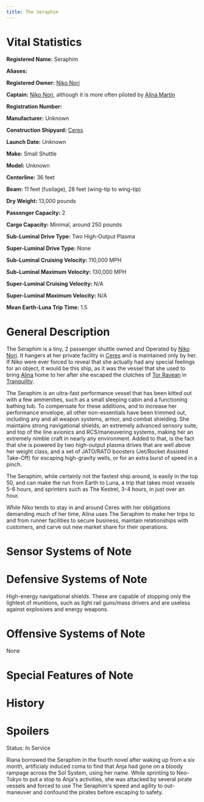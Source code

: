 ```yaml
---
title: The Seraphim
---
```


# Vital Statistics

**Registered Name:** Seraphim

**Aliases:**

**Registered Owner:** [Niko Nori](../../people-future/niko_nori)

**Captain:** [Niko Nori](../../people-future/niko_nori), although it is more
often piloted by [Alina Martin](../../people-future/alina_martin)

**Registration Number:**

**Manufacturer:** Unknown

**Construction Shipyard:** [Ceres](../../places-future/ceres)

**Launch Date:** Unknown

**Make:** Small Shuttle

**Model:** Unknown

**Centerline:** 36 feet

**Beam:** 11 feet (fusilage), 28 feet (wing-tip to wing-tip)

**Dry Weight:** 13,000 pounds

**Passenger Capacity:** 2

**Cargo Capacity:** Minimal, around 250 pounds

**Sub-Luminal Drive Type:** Two High-Output Plasma

**Super-Luminal Drive Type:** None

**Sub-Luminal Cruising Velocity:** 110,000 MPH

**Sub-Luminal Maximum Velocity:** 130,000 MPH

**Super-Luminal Cruising Velocity:** N/A

**Super-Luminal Maximum Velocity:** N/A

**Mean Earth-Luna Trip Time:** 1.5

# General Description

The Seraphim is a tiny, 2 passenger shuttle owned and Operated by [Niko
Nori](../../people-future/niko_nori). It hangers at her private facility in
[Ceres](../../places-future/ceres) and is maintained only by her. If Niko were
ever forced to reveal that she actually had any special feelings for an object,
it would be this ship, as it was the vessel that she used to bring
[Alina](../../people-future/alina_martin) home to her after she escaped the
clutches of [Tor Rayean](../../people-future/tor_rayean) in
[Tranquility](../../places-future/tranquility).

The Seraphim is an ultra-fast performance vessel that has been kitted out with a
few ammenities, such as a small sleeping cabin and a functioning bathing tub. To
compensate for these additions, and to increase her performance envelope, all
other non-essentials have been trimmed out, including any and all weapon
systems, armor, and combat shielding. She maintains strong navigational shields,
an extremely advanced sensory suite, and top of the line avionics and
RCS/maneuvering systems, making her an extremely nimble craft in nearly any
environment.  Added to that, is the fact that she is powered by two high-output
plasma drives that are well above her weight class, and a set of JATO/RATO
boosters (Jet/Rocket Assisted Take-Off) for escaping high-gravity wells, or for
an extra burst of speed in a pinch.

The Seraphim, while certainly not the fastest ship around, is easily in the top
50, and can make the run from Earth to Luna, a trip that takes most vessels 5-6
hours, and sprinters such as The Kestrel, 3-4 hours, in just over an hour.

While Niko tends to stay in and around Ceres with her obligations demanding much
of her time, Alina uses The Seraphim to make her trips to and from runner
facilities to secure business, maintain relationships with customers, and carve
out new market share for their operations.

# Sensor Systems of Note

# Defensive Systems of Note

High-energy navigational shields. These are capable of stopping only the
lightest of munitions, such as light rail guns/mass drivers and are useless
against explosives and energy weapons.

# Offensive Systems of Note

None

# Special Features of Note

# History

# Spoilers

Status: In Service

Riana borrowed the Seraphim in the fourth novel after waking up from a six
month, artificialy induced coma to find that Anja had gone on a bloody rampage
across the Sol System, using her name. While sprinting to Neo-Tokyo to put a
stop to Anja's activities, she was attacked by several pirate vessels and forced
to use The Seraphim's speed and agility to out-maneuver and confound the pirates
before escaping to safety.
